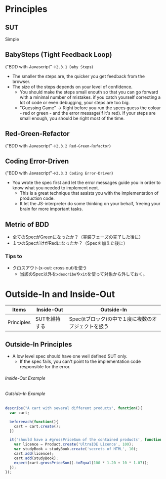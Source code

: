 
# Principles

## SUT
Simple

## BabySteps (Tight Feedback Loop)
("BDD with Javascript"->`2.3.1 Baby Steps`)
- The smaller the steps are, the quicker you get feedback from the browser.
- The size of the steps depends on your level of confidence.
  - You should make the steps small enouth so that you can go forward with a minimal number of mistakes. if you catch yourself correcting a lot of code or even debugging, your steps are too big.
  - "Guessing Game" -> Right before you run the specs guess the colour - red or green - and the error message(if it's red). If your steps are small enough, you should be right most of the time.

## Red-Green-Refactor
("BDD with Javascript"->`2.3.2 Red-Green-Refactor`)

## Coding Error-Driven
("BDD with Javascript"->`2.3.3 Coding Error-Driven`)
- You wrote the spec first and let the error messages guide you in order to know what you needed to implement next.
  - This is a great technique that assists you with the implementation of production code.
  - It let the JS-interpreter do some thinking on your behalf, freeing your brain for more important tasks.

## Metric of BDD
- 全てのSpecがGreenになったか？（実装フェーズの完了した後に）
- １つのSpecだけがRedになったか？（Specを加えた後に）

### Tips to
- クロスアウト(x-out: cross out)を使う
  - 当該のSpec以外を`xdescribe`や`xit`を使って対象から外しておく。



# Outside-In and Inside-Out

| Items | Inside-Out | Outside-In |
| ---- | ----- | ----- |
| Principles | SUTを維持する | Spec(itブロック)の中で１度に複数のオブジェクトを扱う |

## Outside-In Principles
- A low level spec should have one well defined SUT only.
  - If the spec fails, you can't point to the implementation code responsible for the error.

###### Inside-Out Example


###### Outside-In Example
```js
describe("A cart with several different products", function(){
  var cart;

  beforeeach(function(){
    cart = cart.create();
  })

  it('should have a #grossPriceSum of the contained products', function(){
    var licence = Product.create('UltraIDE Licence', 100);
    var studyBook = studyBook.create('secrets of HTML', 10);
    cart.add(licence);
    cart.add(studyBook);
    expect(cart.grossPriceSum().toEqual(100 * 1.20 + 10 * 1.07));
  });
});
```
